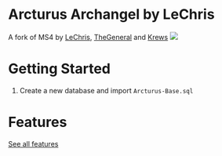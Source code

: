 # Arcturus Archangel by LeChris
A fork of MS4 by [LeChris](https://github.com/80O/habbo-hotel), [TheGeneral](https://github.com/80O/) and [Krews](https://git.krews.org/morningstar/Arcturus-Community)
<img src="https://i.imgur.com/kK7PNQP.png">

# Getting Started
1. Create a new database and import `Arcturus-Base.sql`

# Features
[See all features](FEATURES.md)